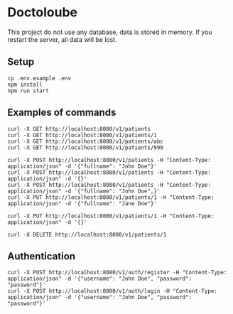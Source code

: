 # Doctoloube

This project do not use any database, data is stored in memory. If you restart the server, all data will be lost.

## Setup

````
cp .env.example .env
npm install
npm run start
````

## Examples of commands

```
curl -X GET http://localhost:8080/v1/patients
curl -X GET http://localhost:8080/v1/patients/1
curl -X GET http://localhost:8080/v1/patients/abc
curl -X GET http://localhost:8080/v1/patients/999

curl -X POST http://localhost:8080/v1/patients -H "Content-Type: application/json" -d '{"fullname": "John Doe"}'
curl -X POST http://localhost:8080/v1/patients -H "Content-Type: application/json" -d '{}'
curl -X POST http://localhost:8080/v1/patients -H "Content-Type: application/json" -d '{"fullname": "John Doe",}'
curl -X PUT http://localhost:8080/v1/patients/1 -H "Content-Type: application/json" -d '{"fullname": "Jane Doe"}'

curl -X PUT http://localhost:8080/v1/patients/1 -H "Content-Type: application/json" -d '{}'

curl -X DELETE http://localhost:8080/v1/patients/1
```

## Authentication

```
curl -X POST http://localhost:8080/v1/auth/register -H "Content-Type: application/json" -d '{"username": "John Doe", "password": "password"}'
curl -X POST http://localhost:8080/v1/auth/login -H "Content-Type: application/json" -d '{"username": "John Doe", "password": "password"}'
```
